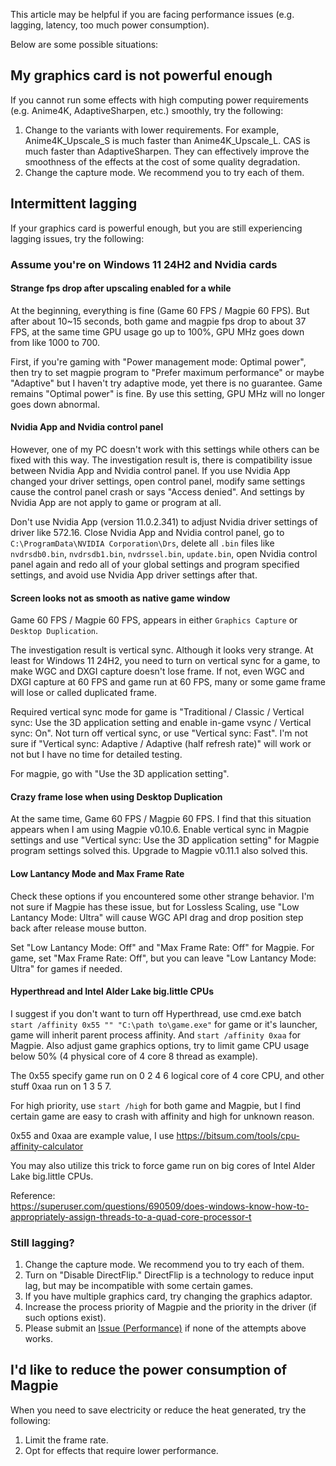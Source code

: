 This article may be helpful if you are facing performance issues (e.g. lagging, latency, too much power consumption).

Below are some possible situations:

## My graphics card is not powerful enough

If you cannot run some effects with high computing power requirements (e.g. Anime4K, AdaptiveSharpen, etc.) smoothly, try the following:

1. Change to the variants with lower requirements. For example, Anime4K_Upscale_S is much faster than Anime4K_Upscale_L. CAS is much faster than AdaptiveSharpen. They can effectively improve the smoothness of the effects at the cost of some quality degradation.
2. Change the capture mode. We recommend you to try each of them.

## Intermittent lagging

If your graphics card is powerful enough, but you are still experiencing lagging issues, try the following:

### Assume you're on Windows 11 24H2 and Nvidia cards

#### Strange fps drop after upscaling enabled for a while
At the beginning, everything is fine (Game 60 FPS / Magpie 60 FPS). But after about 10~15 seconds, both game and magpie fps drop to about 37 FPS, at the same time GPU usage go up to 100%, GPU MHz goes down from like 1000 to 700.

First, if you're gaming with "Power management mode: Optimal power", then try to set magpie program to "Prefer maximum performance" or maybe "Adaptive" but I haven't try adaptive mode, yet there is no guarantee. Game remains "Optimal power" is fine. By use this setting, GPU MHz will no longer goes down abnormal.

#### Nvidia App and Nvidia control panel
However, one of my PC doesn't work with this settings while others can be fixed with this way. The investigation result is, there is compatibility issue between Nvidia App and Nvidia control panel. If you use Nvidia App changed your driver settings, open control panel, modify same settings cause the control panel crash or says "Access denied". And settings by Nvidia App are not apply to game or program at all.

Don't use Nvidia App (version 11.0.2.341) to adjust Nvidia driver settings of driver like 572.16. Close Nvidia App and Nvidia control panel, go to `C:\ProgramData\NVIDIA Corporation\Drs`, delete all `.bin` files like `nvdrsdb0.bin`, `nvdrsdb1.bin`, `nvdrssel.bin`, `update.bin`, open Nvidia control panel again and redo all of your global settings and program specified settings, and avoid use Nvidia App driver settings after that.

#### Screen looks not as smooth as native game window
Game 60 FPS / Magpie 60 FPS, appears in either `Graphics Capture` or `Desktop Duplication`.

The investigation result is vertical sync. Although it looks very strange. At least for Windows 11 24H2, you need to turn on vertical sync for a game, to make WGC and DXGI capture doesn't lose frame. If not, even WGC and DXGI capture at 60 FPS and game run at 60 FPS, many or some game frame will lose or called duplicated frame.

Required vertical sync mode for game is "Traditional / Classic / Vertical sync: Use the 3D application setting and enable in-game vsync / Vertical sync: On". Not turn off vertical sync, or use "Vertical sync: Fast". I'm not sure if "Vertical sync: Adaptive / Adaptive (half refresh rate)" will work or not but I have no time for detailed testing.

For magpie, go with "Use the 3D application setting".

#### Crazy frame lose when using Desktop Duplication
At the same time, Game 60 FPS / Magpie 60 FPS. I find that this situation appears when I am using Magpie v0.10.6. Enable vertical sync in Magpie settings and use "Vertical sync: Use the 3D application setting" for Magpie program settings solved this. Upgrade to Magpie v0.11.1 also solved this.

#### Low Lantancy Mode and Max Frame Rate
Check these options if you encountered some other strange behavior. I'm not sure if Magpie has these issue, but for Lossless Scaling, use "Low Lantancy Mode: Ultra" will cause WGC API drag and drop position step back after release mouse button.

Set "Low Lantancy Mode: Off" and "Max Frame Rate: Off" for Magpie.
For game, set "Max Frame Rate: Off", but you can leave "Low Lantancy Mode: Ultra" for games if needed.

#### Hyperthread and Intel Alder Lake big.little CPUs
I suggest if you don't want to turn off Hyperthread, use cmd.exe batch `start /affinity 0x55 "" "C:\path to\game.exe"` for game or it's launcher, game will inherit parent process affinity. And `start /affinity 0xaa` for Magpie. Also adjust game graphics options, try to limit game CPU usage below 50% (4 physical core of 4 core 8 thread as example).

The 0x55 specify game run on 0 2 4 6 logical core of 4 core CPU, and other stuff 0xaa run on 1 3 5 7.

For high priority, use `start /high` for both game and Magpie, but I find certain game are easy to crash with affinity and high for unknown reason.

0x55 and 0xaa are example value, I use https://bitsum.com/tools/cpu-affinity-calculator

You may also utilize this trick to force game run on big cores of Intel Alder Lake big.little CPUs.

Reference:  
https://superuser.com/questions/690509/does-windows-know-how-to-appropriately-assign-threads-to-a-quad-core-processor-t

### Still lagging?
1. Change the capture mode. We recommend you to try each of them.
2. Turn on "Disable DirectFlip." DirectFlip is a technology to reduce input lag, but may be incompatible with some certain games.
3. If you have multiple graphics card, try changing the graphics adaptor.
4. Increase the process priority of Magpie and the priority in the driver (if such options exist).
5. Please submit an [Issue (Performance)](https://github.com/Blinue/Magpie/issues/new?assignees=&labels=performance&template=02_performance.yaml) if none of the attempts above works.

## I'd like to reduce the power consumption of Magpie

When you need to save electricity or reduce the heat generated, try the following:

1. Limit the frame rate.
2. Opt for effects that require lower performance.
